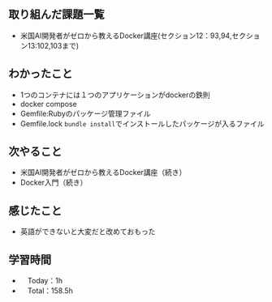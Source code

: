 ## 取り組んだ課題一覧
- 米国AI開発者がゼロから教えるDocker講座(セクション12：93,94,セクション13:102,103まで)

## わかったこと
- 1つのコンテナには１つのアプリケーションがdockerの鉄則
- docker compose
- Gemfile:Rubyのパッケージ管理ファイル
- Gemfile.lock `bundle install`でインストールしたパッケージが入るファイル

## 次やること
- 米国AI開発者がゼロから教えるDocker講座（続き）
- Docker入門（続き）

## 感じたこと
- 英語ができないと大変だと改めておもった

## 学習時間
- 　Today：1h
- 　Total：158.5h
